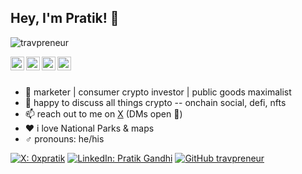 ## Hey, I'm Pratik! 👋

<p align="left"> <img src="https://komarev.com/ghpvc/?username=travpreneur&label=Views&color=blue&style=plastic" alt="travpreneur" /> </p>

<a href="https://x.com/0xpratik">
  <img align="left" alt="Pratik's X" width="22px" src="https://cdn.jsdelivr.net/npm/simple-icons@v3/icons/twitter.svg" />
</a>
<a href="https://t.me/zkrpatik">
  <img align="left" alt="Pratik's Telegram" width="22px" src="https://cdn.jsdelivr.net/npm/simple-icons@v3/icons/telegram.svg" />
</a>
<a href="https://instagram.com/travpreneur/">
  <img align="left" alt="Pratik's Instagram" width="22px" src="https://cdn.jsdelivr.net/npm/simple-icons@v3/icons/instagram.svg" />
</a>
<a href="https://linkedin.com/in/0xpg">
  <img align="left" alt="Pratik's Linkdein" width="22px" src="https://cdn.jsdelivr.net/npm/simple-icons@v3/icons/linkedin.svg" />
</a>

<br/>
<br/>



- 🔭  marketer | consumer crypto investor | public goods maximalist 
- 💬  happy to discuss all things crypto -- onchain social, defi, nfts
- 📫  reach out to me on [X](https://x.com/0xpratik) (DMs open 💌)
- ♥️  i love National Parks & maps
- ♂  pronouns: he/his


[![X: 0xpratik](https://img.shields.io/twitter/follow/0xpratik?style=social)](https://x.com/0xpratik)
[![LinkedIn: Pratik Gandhi](https://img.shields.io/badge/-travpreneur-blue?style=flat-square&logo=Linkedin&logoColor=white&link=https://www.linkedin.com/in/0xpg/)](https://www.linkedin.com/in/0xpg/)
[![GitHub travpreneur](https://img.shields.io/github/followers/travpreneur?label=follow&style=social)](https://github.com/travpreneur)
